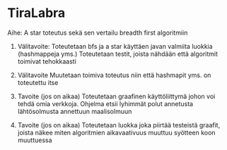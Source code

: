TiraLabra
=========
Aihe: A star toteutus sekä sen vertailu breadth first algoritmiin

1. Välitavoite:
	Toteutetaan bfs ja a star käyttäen javan valmiita luokkia (hashmappeja yms.)
	Toteutetaan testit, joista nähdään että algoritmit toimivat tehokkaasti

2. Välitavoite
	Muutetaan toimiva toteutus niin että hashmapit yms. on toteutettu itse

3. Tavoite (jos on aikaa)
	Toteutetaan graafinen käyttöliittymä johon voi tehdä omia verkkoja. Ohjelma etsii lyhimmät polut annetusta lähtösolmusta annettuun maalisolmuun

4. Tavoite (jos on aikaa)
	Toteutetaan luokka joka piirtää testeistä graafit, joista näkee miten algoritmien aikavaativuus muuttuu syötteen koon muuttuessa
	
	
